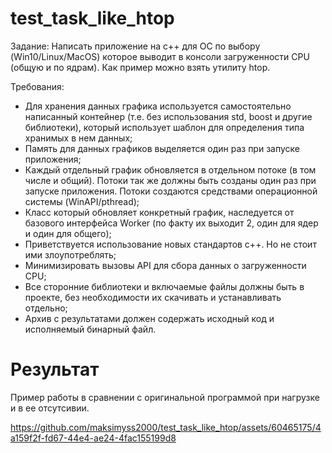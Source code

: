 # test_task_like_htop

Задание:
Написать приложение на c++ для ОС по выбору (Win10/Linux/MacOS) которое выводит в консоли загруженности CPU (общую и по ядрам).
Как пример можно взять утилиту htop.

Требования:
- Для хранения данных графика используется самостоятельно написанный контейнер (т.е. без использования std, boost и другие библиотеки), который использует шаблон для определения типа хранимых в нем данных;
- Память для данных графиков выделяется один раз при запуске приложения;
- Каждый отдельный график обновляется в отдельном потоке (в том числе и общий). Потоки так же должны быть созданы один раз при запуске приложения. Потоки создаются средствами операционной системы (WinAPI/pthread);
- Класс который обновляет конкретный график, наследуется от базового интерфейса Worker (по факту их выходит 2, один для ядер и один для общего);
- Приветствуется использование новых стандартов c++. Но не стоит ими злоупотреблять;
- Минимизировать вызовы API для сбора данных о загруженности CPU;
- Все сторонние библиотеки и включаемые файлы должны быть в проекте, без необходимости их скачивать и устанавливать отдельно;
- Архив с результатами должен содержать исходный код и исполняемый бинарный файл.


# Результат
Пример работы в сравнении с оригинальной программой при нагрузке и в ее отсутсивии.

https://github.com/maksimyss2000/test_task_like_htop/assets/60465175/4a159f2f-fd67-44e4-ae24-4fac155199d8



